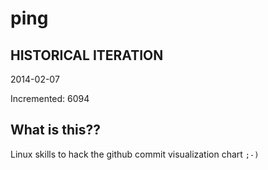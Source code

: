 # ping

## HISTORICAL ITERATION
2014-02-07

Incremented: 6094

## What is this?? 
Linux skills to hack the github commit visualization chart `;-)`
